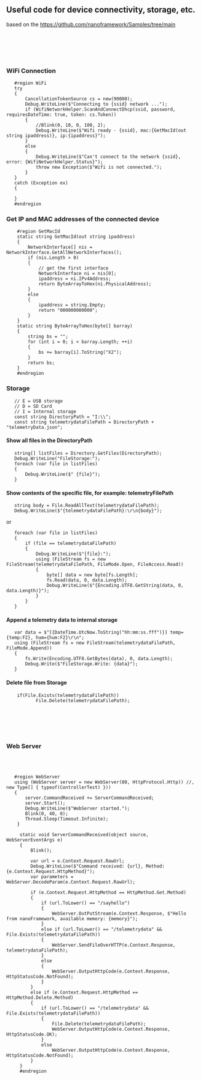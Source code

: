 <h2>Useful code for device connectivity, storage, etc.</h2>

based on the 
https://github.com/nanoframework/Samples/tree/main
   


<br></br>
<br></br>

<h3>WiFi Connection</h3>

       #region WiFi
       try
       {
           CancellationTokenSource cs = new(90000);
           Debug.WriteLine($"Connecting to {ssid} network ...");
           if (WifiNetworkHelper.ScanAndConnectDhcp(ssid, password, requiresDateTime: true, token: cs.Token))
           {
               //Blink(0, 10, 0, 100, 2);
               Debug.WriteLine($"Wifi ready - {ssid}, mac:{GetMacId(out string ipaddress)}, ip:{ipaddress}");
           }
           else
           {
               Debug.WriteLine($"Can't connect to the network {ssid}, error: {WifiNetworkHelper.Status}");
               throw new Exception($"Wifi is not connected.");
           }
       }
       catch (Exception ex)
       {
      
       }
       #endregion


<h3>Get IP and MAC addresses of the connected device </h3>

        #region GetMacId
        static string GetMacId(out string ipaddress)
        {
            NetworkInterface[] nis = NetworkInterface.GetAllNetworkInterfaces();
            if (nis.Length > 0)
            {
                // get the first interface
                NetworkInterface ni = nis[0];
                ipaddress = ni.IPv4Address;
                return ByteArrayToHex(ni.PhysicalAddress);
            }
            else
            {
                ipaddress = string.Empty;
                return "000000000000";
            }
        }
        static string ByteArrayToHex(byte[] barray)
        {
            string bs = "";
            for (int i = 0; i < barray.Length; ++i)
            {
                bs += barray[i].ToString("X2");
            }
            return bs;
        }
        #endregion

<h3>Storage</h3>


       // E = USB storage
       // D = SD Card
       // I = Internal storage
       const string DirectoryPath = "I:\\";
       const string telemetrydataFilePath = DirectoryPath + "telemetryData.json";

  <h4>Show all files in the DirectoryPath</h4>     

       string[] listFiles = Directory.GetFiles(DirectoryPath);
       Debug.WriteLine("FileStorage:");
       foreach (var file in listFiles)
       {
           Debug.WriteLine($" {file}");
       }

   <h4>Show contents of the specific file, for example: telemetryFilePath</h4>

       string body = File.ReadAllText(telemetrydataFilePath);
       Debug.WriteLine($"{telemetrydataFilePath}:\r\n{body}");

or
       
       foreach (var file in listFiles)
       {
           if (file == telemetrydataFilePath)
           {
               Debug.WriteLine($"{file}:");
               using (FileStream fs = new FileStream(telemetrydataFilePath, FileMode.Open, FileAccess.Read))
               {
                   byte[] data = new byte[fs.Length];
                   fs.Read(data, 0, data.Length);
                   Debug.WriteLine($"{Encoding.UTF8.GetString(data, 0, data.Length)}");
               }
           }
       }

<h4>Append a telemetry data to internal storage</h4>

       var data = $"[{DateTime.UtcNow.ToString("hh:mm:ss.fff")}] temp={temp:F2}, hum={hum:F2}\r\n";
       using (FileStream fs = new FileStream(telemetrydataFilePath, FileMode.Append))
       {
           fs.Write(Encoding.UTF8.GetBytes(data), 0, data.Length);
           Debug.Write($"FileStorage.Write: {data}");
       }


 <h4>Delete file from Storage</h4>

        if(File.Exists(telemetrydataFilePath))
               File.Delete(telemetrydataFilePath);
        

<br></br>
<br></br>

<h3>Web Server</h3>

<br></br>

       #region WebServer
       using (WebServer server = new WebServer(80, HttpProtocol.Http)) //, new Type[] { typeof(ControllerTest) }))
       {
           server.CommandReceived += ServerCommandReceived;
           server.Start();
           Debug.WriteLine($"WebServer started.");
           Blink(0, 40, 0);
           Thread.Sleep(Timeout.Infinite);
        }
      
         static void ServerCommandReceived(object source, WebServerEventArgs e)
         {
             Blink();
             
             var url = e.Context.Request.RawUrl;
             Debug.WriteLine($"Command received: {url}, Method: {e.Context.Request.HttpMethod}");
             var parameters = WebServer.DecodeParam(e.Context.Request.RawUrl);
         
             if (e.Context.Request.HttpMethod == HttpMethod.Get.Method)
             {
                 if (url.ToLower() == "/sayhello")
                 {
                     WebServer.OutPutStream(e.Context.Response, $"Hello from nanoFramework, available memory: {memory}");
                 }
                 else if (url.ToLower() == "/telemetrydata" && File.Exists(telemetrydataFilePath))
                 {
                     WebServer.SendFileOverHTTP(e.Context.Response, telemetrydataFilePath);
                 }
                 else
                 {
                     WebServer.OutputHttpCode(e.Context.Response, HttpStatusCode.NotFound);
                 }
             }
             else if (e.Context.Request.HttpMethod == HttpMethod.Delete.Method)
             {
                 if (url.ToLower() == "/telemetrydata" && File.Exists(telemetrydataFilePath))
                 {
                     File.Delete(telemetrydataFilePath);
                     WebServer.OutputHttpCode(e.Context.Response, HttpStatusCode.OK);
                 }
                 else
                     WebServer.OutputHttpCode(e.Context.Response, HttpStatusCode.NotFound);
             }
         }
         #endregion


















       
